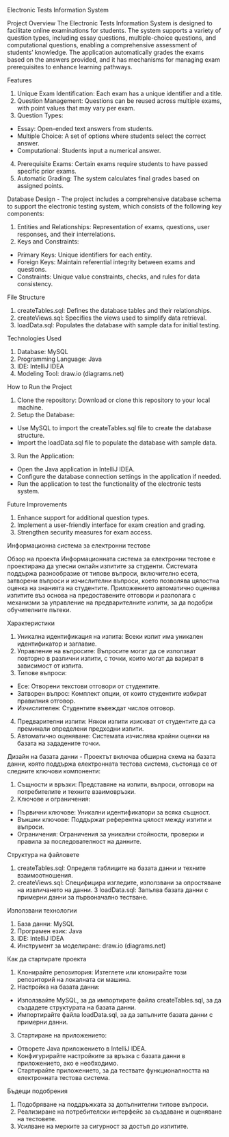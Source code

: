 Electronic Tests Information System

Project Overview
The Electronic Tests Information System is designed to facilitate online examinations for students. The system supports a variety of question types, including essay questions, multiple-choice questions, and computational questions, enabling a comprehensive assessment of students’ knowledge. The application automatically grades the exams based on the answers provided, and it has mechanisms for managing exam prerequisites to enhance learning pathways.

Features
1. Unique Exam Identification: Each exam has a unique identifier and a title.
2. Question Management: Questions can be reused across multiple exams, with point values that may vary per exam.
3. Question Types:
- Essay: Open-ended text answers from students.
- Multiple Choice: A set of options where students select the correct answer.
- Computational: Students input a numerical answer.
4. Prerequisite Exams: Certain exams require students to have passed specific prior exams.
5. Automatic Grading: The system calculates final grades based on assigned points.
  
Database Design - The project includes a comprehensive database schema to support the electronic testing system, which consists of the following key components:
1. Entities and Relationships: Representation of exams, questions, user responses, and their interrelations.
2. Keys and Constraints:
- Primary Keys: Unique identifiers for each entity.
- Foreign Keys: Maintain referential integrity between exams and questions.
- Constraints: Unique value constraints, checks, and rules for data consistency.

File Structure
1. createTables.sql: Defines the database tables and their relationships.
2. createViews.sql: Specifies the views used to simplify data retrieval.
3. loadData.sql: Populates the database with sample data for initial testing.

Technologies Used
1. Database: MySQL
2. Programming Language: Java
3. IDE: IntelliJ IDEA
4. Modeling Tool: draw.io (diagrams.net)

How to Run the Project
1. Clone the repository: Download or clone this repository to your local machine.
2. Setup the Database:
- Use MySQL to import the createTables.sql file to create the database structure.
- Import the loadData.sql file to populate the database with sample data.
3. Run the Application:
- Open the Java application in IntelliJ IDEA.
- Configure the database connection settings in the application if needed.
- Run the application to test the functionality of the electronic tests system.
  
Future Improvements
1. Enhance support for additional question types.
2. Implement a user-friendly interface for exam creation and grading.
3. Strengthen security measures for exam access.


Информационна система за електронни тестове

Обзор на проекта
Информационната система за електронни тестове е проектирана да улесни онлайн изпитите за студенти. Системата поддържа разнообразие от типове въпроси, включително есета, затворени въпроси и изчислителни въпроси, което позволява цялостна оценка на знанията на студентите. Приложението автоматично оценява изпитите въз основа на предоставените отговори и разполага с механизми за управление на предварителните изпити, за да подобри обучителните пътеки.

Характеристики
1. Уникална идентификация на изпита: Всеки изпит има уникален идентификатор и заглавие.
2. Управление на въпросите: Въпросите могат да се използват повторно в различни изпити, с точки, които могат да варират в зависимост от изпита.
3. Типове въпроси:
- Есе: Отворени текстови отговори от студентите.
- Затворен въпрос: Комплект опции, от които студентите избират правилния отговор.
- Изчислителен: Студентите въвеждат числов отговор.
4. Предварителни изпити: Някои изпити изискват от студентите да са преминали определени предходни изпити.
5. Автоматично оценяване: Системата изчислява крайни оценки на базата на зададените точки.

Дизайн на базата данни - Проектът включва обширна схема на базата данни, която поддържа електронната тестова система, състояща се от следните ключови компоненти:
1. Същности и връзки: Представяне на изпити, въпроси, отговори на потребителите и техните взаимовръзки.
2. Ключове и ограничения:
- Първични ключове: Уникални идентификатори за всяка същност.
- Външни ключове: Поддържат референтна цялост между изпити и въпроси.
- Ограничения: Ограничения за уникални стойности, проверки и правила за последователност на данните.

Структура на файловете
1. createTables.sql: Определя таблиците на базата данни и техните взаимоотношения.
2. createViews.sql: Специфицира изгледите, използвани за опростяване на извличането на данни.
3 loadData.sql: Запълва базата данни с примерни данни за първоначално тестване.

Използвани технологии
1. База данни: MySQL
2. Програмен език: Java
3. IDE: IntelliJ IDEA
4. Инструмент за моделиране: draw.io (diagrams.net)

Как да стартирате проекта
1. Клонирайте репозитория: Изтеглете или клонирайте този репозиторий на локалната си машина.
2. Настройка на базата данни:
- Използвайте MySQL, за да импортирате файла createTables.sql, за да създадете структурата на базата данни.
- Импортирайте файла loadData.sql, за да запълните базата данни с примерни данни.
3. Стартиране на приложението:
- Отворете Java приложението в IntelliJ IDEA.
- Конфигурирайте настройките за връзка с базата данни в приложението, ако е необходимо.
- Стартирайте приложението, за да тествате функционалността на електронната тестова система.

Бъдещи подобрения
1. Подобряване на поддръжката за допълнителни типове въпроси.
2. Реализиране на потребителски интерфейс за създаване и оценяване на тестовете.
3. Усилване на мерките за сигурност за достъп до изпитите.
